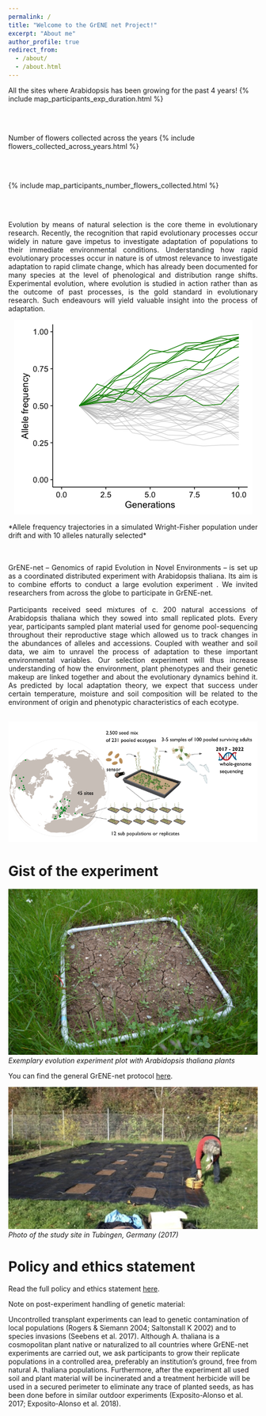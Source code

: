 ```yaml
---
permalink: /
title: "Welcome to the GrENE net Project!"
excerpt: "About me"
author_profile: true
redirect_from: 
  - /about/
  - /about.html
---
```


All the sites where Arabidopsis has been growing for the past 4 years!
{% include map_participants_exp_duration.html %} 

<br/><br/>

Number of flowers collected across the years 
{% include flowers_collected_across_years.html %} 

<br/><br/>

{% include map_participants_number_flowers_collected.html %} 

<br/><br/>

<div align="justify">

Evolution by means of natural selection is the core theme in evolutionary research. Recently, the recognition that rapid evolutionary processes occur widely in nature gave impetus to investigate adaptation of populations to their immediate environmental conditions. Understanding how rapid evolutionary processes occur in nature is of utmost relevance to investigate adaptation to rapid climate change, which has already been documented for many species at the level of phenological and distribution range shifts. Experimental evolution, where evolution is studied in action rather than as the outcome of past processes, is the gold standard in evolutionary research. Such endeavours will yield valuable insight into the process of adaptation.

<p align="center">
  <img src="../images/positive_selection10.png" />
</p>
*Allele frequency trajectories in a simulated Wright-Fisher population under drift and with 10 alleles naturally selected*

<br/><br/>
GrENE-net – Genomics of rapid Evolution in Novel Environments – is set up as a coordinated distributed experiment with Arabidopsis thaliana. Its aim is to combine efforts to conduct a large evolution experiment . We invited researchers from across the globe to participate in GrENE-net.
<br/><br/>
Participants received seed mixtures of c. 200 natural accessions of Arabidopsis thaliana which they sowed into small replicated plots. Every year, participants sampled plant material used for genome pool-sequencing throughout their reproductive stage which allowed us to track changes in the abundances of alleles and accessions. Coupled with weather and soil data, we aim to unravel the process of adaptation to these important environmental variables. Our selection experiment will thus increase understanding of how the environment, plant phenotypes and their genetic makeup are linked together and about the evolutionary dynamics behind it. As predicted by local adaptation theory, we expect that success under certain temperature, moisture and soil composition will be related to the environment of origin and phenotypic characteristics of each ecotype.
<br/><br/>
</div>

![Drag Racing](../images/gist.png)



# Gist of the experiment

![study_site_tub](../images/tray_experiment.png)
*Exemplary evolution experiment plot with Arabidopsis thaliana plants*

You can find the general GrENE-net protocol [here](https://docs.google.com/document/d/1HgfTmbjjK6SA6mH916kBzQlJRJXCqWVc6YfpK8VqRXc/edit).

![study_site_tub](../images/study_site_tub.png)
*Photo of the study site in Tubingen, Germany (2017)*


# Policy and ethics statement

Read the full policy and ethics statement [here](https://docs.google.com/document/d/1S_t-mv_uTobVVQD3Jy4xFg89vn-JgrEAXXC1cmC2NBQ/edit).

Note on post-experiment handling of genetic material:

Uncontrolled transplant experiments can lead to genetic contamination of local populations (Rogers & Siemann 2004; Saltonstall K 2002) and to species invasions (Seebens et al. 2017). Although A. thaliana is a cosmopolitan plant native or naturalized to all countries where GrENE-net experiments are carried out, we ask participants to grow their replicate populations in a controlled area, preferably an institution’s ground, free from natural A. thaliana populations. Furthermore, after the experiment all used soil and plant material will be incinerated and a treatment herbicide will be used in a secured perimeter to eliminate any trace of planted seeds, as has been done before in similar outdoor experiments (Exposito-Alonso et al. 2017; Exposito-Alonso et al. 2018).
